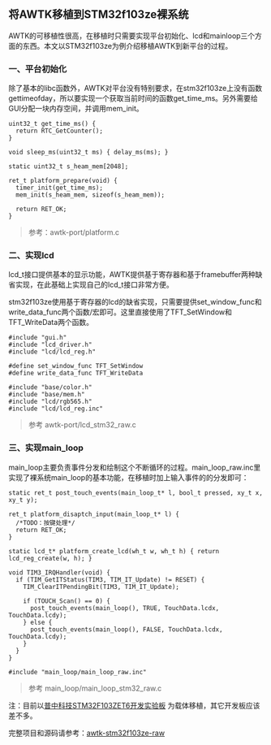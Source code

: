 ## 将AWTK移植到STM32f103ze裸系统

AWTK的可移植性很高，在移植时只需要实现平台初始化、lcd和mainloop三个方面的东西。本文以STM32f103ze为例介绍移植AWTK到新平台的过程。

### 一、平台初始化

除了基本的libc函数外，AWTK对平台没有特别要求，在stm32f103ze上没有函数gettimeofday，所以要实现一个获取当前时间的函数get\_time\_ms。另外需要给GUI分配一块内存空间，并调用mem\_init。

```
uint32_t get_time_ms() {
  return RTC_GetCounter();
}

void sleep_ms(uint32_t ms) { delay_ms(ms); }

static uint32_t s_heam_mem[2048];

ret_t platform_prepare(void) {
  timer_init(get_time_ms);
  mem_init(s_heam_mem, sizeof(s_heam_mem));

  return RET_OK;
}
```

> 参考：awtk-port/platform.c

### 二、实现lcd

lcd\_t接口提供基本的显示功能，AWTK提供基于寄存器和基于framebuffer两种缺省实现，在此基础上实现自己的lcd\_t接口非常方便。

stm32f103ze使用基于寄存器的lcd的缺省实现，只需要提供set\_window\_func和write\_data\_func两个函数/宏即可。这里直接使用了TFT\_SetWindow和TFT\_WriteData两个函数。

```
#include "gui.h"
#include "lcd_driver.h"
#include "lcd/lcd_reg.h"

#define set_window_func TFT_SetWindow
#define write_data_func TFT_WriteData

#include "base/color.h"
#include "base/mem.h"
#include "lcd/rgb565.h"
#include "lcd/lcd_reg.inc"
```

> 参考 awtk-port/lcd\_stm32\_raw.c

### 三、实现main\_loop

main\_loop主要负责事件分发和绘制这个不断循环的过程。main\_loop\_raw.inc里实现了裸系统main\_loop的基本功能，在移植时加上输入事件的的分发即可：

```
static ret_t post_touch_events(main_loop_t* l, bool_t pressed, xy_t x, xy_t y); 

ret_t platform_disaptch_input(main_loop_t* l) { 
  /*TODO：按键处理*/
  return RET_OK; 
}

static lcd_t* platform_create_lcd(wh_t w, wh_t h) { return lcd_reg_create(w, h); }

void TIM3_IRQHandler(void) {
  if (TIM_GetITStatus(TIM3, TIM_IT_Update) != RESET) {
    TIM_ClearITPendingBit(TIM3, TIM_IT_Update);

    if (TOUCH_Scan() == 0) {
      post_touch_events(main_loop(), TRUE, TouchData.lcdx, TouchData.lcdy);
    } else {
      post_touch_events(main_loop(), FALSE, TouchData.lcdx, TouchData.lcdy);
    }   
  }
}

#include "main_loop/main_loop_raw.inc"
```

> 参考 main\_loop/main\_loop\_stm32\_raw.c


注：目前以[普中科技STM32F103ZET6开发实验板](https://item.taobao.com/item.htm?spm=a230r.1.14.1.50a130e8TMKYMC&id=558855281660&ns=1&abbucket=5#detail) 为载体移植，其它开发板应该差不多。

完整项目和源码请参考：[awtk-stm32f103ze-raw](https://github.com/zlgopen/awtk-stm32f103ze-raw)

